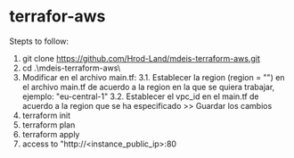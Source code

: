 # terrafor-aws
Stepts to follow:
1.  git clone https://github.com/Hrod-Land/mdeis-terraform-aws.git
2.  cd .\mdeis-terraform-aws\
3.  Modificar en el archivo main.tf:
    3.1. Establecer la region (region  = "<region>") en el archivo main.tf de acuerdo a la region en la que se quiera trabajar, ejemplo: "eu-central-1"
    3.2. Establecer el vpc_id en el main.tf de acuerdo a la region que se ha especificado >> Guardar los cambios
4.  terraform init
5.  terraform plan
6.  terraform apply
7.  access to "http://<instance_public_ip>:80
